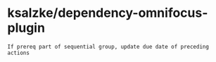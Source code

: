 # ksalzke/dependency-omnifocus-plugin

```text
If prereq part of sequential group, update due date of preceding actions
```

